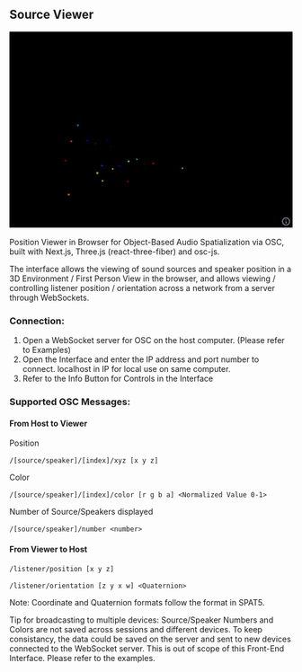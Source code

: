 ## Source Viewer

![](./docs/example.gif)

Position Viewer in Browser for Object-Based Audio Spatialization via OSC, built with Next.js, Three.js (react-three-fiber) and osc-js.

The interface allows the viewing of sound sources and speaker position in a 3D Environment / First Person View in the browser, and allows viewing / controlling listener position / orientation across a network from a server through WebSockets.

### Connection:
1) Open a WebSocket server for OSC on the host computer. (Please refer to Examples)
2) Open the Interface and enter the IP address and port number to connect. localhost in IP for local use on same computer.
3) Refer to the Info Button for Controls in the Interface

### Supported OSC Messages:
#### From Host to Viewer
Position
```
/[source/speaker]/[index]/xyz [x y z]
```
Color
```
/[source/speaker]/[index]/color [r g b a] <Normalized Value 0-1>
```
Number of Source/Speakers displayed
```
/[source/speaker]/number <number>
```
#### From Viewer to Host
```
/listener/position [x y z]
```
```
/listener/orientation [z y x w] <Quaternion>
```
Note: Coordinate and Quaternion formats follow the format in SPAT5.

Tip for broadcasting to multiple devices: Source/Speaker Numbers and Colors are not saved across sessions and different devices. To keep consistancy, the data could be saved on the server and sent to new devices connected to the WebSocket server. This is out of scope of this Front-End Interface. Please refer to the examples.
